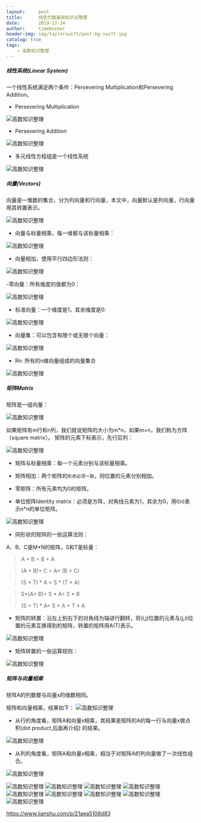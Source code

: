 ```yaml
---
layout:     post
title:      线性代数基础知识点整理
date:       2019-12-24
author:     timebusker
header-img: img/taylorswift/post-bg-swift.jpg
catalog: true
tags:
    - 高数知识整理
---  
```


##### 线性系统(Linear System)

一个线性系统满足两个条件：Persevering Multiplication和Persevering Addition。

- Persevering Multiplication

![高数知识整理](/img/math/1/1.png)

- Persevering Addition

![高数知识整理](/img/math/1/2.png)

- 多元线性方程组是一个线性系统

![高数知识整理](/img/math/1/3.png)


##### 向量(Vectors)

向量是一堆数的集合，分为列向量和行向量，本文中，向量默认是列向量，行向量用其转置表示。

![高数知识整理](/img/math/1/4.png)

- 向量与标量相乘，每一维都与该标量相乘：

![高数知识整理](/img/math/1/5.png)

- 向量相加，使用平行四边形法则：

![高数知识整理](/img/math/1/6.png)

-零向量：所有维度的值都为0：

![高数知识整理](/img/math/1/7.png)

- 标准向量：一个维度是1，其余维度是0:

![高数知识整理](/img/math/1/8.png)

- 向量集：可以包含有限个或无限个向量：

![高数知识整理](/img/math/1/9.png)

- Rn: 所有的n维向量组成的向量集合

![高数知识整理](/img/math/1/10.png)

##### 矩阵Matrix
矩阵是一组向量：

![高数知识整理](/img/math/1/11.png)

如果矩阵有m行和n列，我们就说矩阵的大小为m*n，如果m=n，我们称为方阵（square matrix）。
矩阵的元素下标表示，先行后列：

![高数知识整理](/img/math/1/12.png)

- 矩阵与标量相乘：每一个元素分别与该标量相乘。

- 矩阵相加：两个矩阵的`形状必须一致`，同位置的元素分别相加。

- 零矩阵：所有元素均为0的矩阵。

- 单位矩阵Identity matrix：必须是方阵，对角线元素为1，其余为0，用I(n)表示n*n的单位矩阵。

![高数知识整理](/img/math/1/14.png)

- 同形状的矩阵的一些运算法则：

A、B、C是M*N的矩阵，S和T是标量：

> A + B = B + A

> (A + B)+ C = A+ (B + C)

> (S * T) * A = S * (T * A)

> S*(A+ B)= S * A+ S * B

> (S + T) * A= S * A + T * A

- 矩阵的转置：沿左上到右下的对角线为轴进行翻转，将(i,j)位置的元素与(j,i)位置的元素互换得到的矩阵，转置的矩阵用A(T)表示。

![高数知识整理](/img/math/1/15.png)

- 矩阵转置的一些运算规则：

![高数知识整理](/img/math/1/16.png)

##### 矩阵与向量相乘
矩阵A的列数要与向量x的维数相同。

矩阵和向量相乘，结果如下：
![高数知识整理](/img/math/1/17.png)

- 从行的角度看，矩阵A和向量x相乘，其结果是矩阵的A的每一行与向量x做点积(dot product,后面再介绍) 的结果。

![高数知识整理](/img/math/1/18.png)

- 从列的角度看，矩阵A和向量x相乘，相当于对矩阵A的列向量做了一次线性组合。

![高数知识整理](/img/math/1/19.png)



![高数知识整理](/img/math/1/1.png)
![高数知识整理](/img/math/1/1.png)
![高数知识整理](/img/math/1/1.png)
![高数知识整理](/img/math/1/1.png)
![高数知识整理](/img/math/1/1.png)
![高数知识整理](/img/math/1/1.png)
![高数知识整理](/img/math/1/1.png)
![高数知识整理](/img/math/1/1.png)
![高数知识整理](/img/math/1/1.png)



https://www.jianshu.com/p/21aea5108d83
